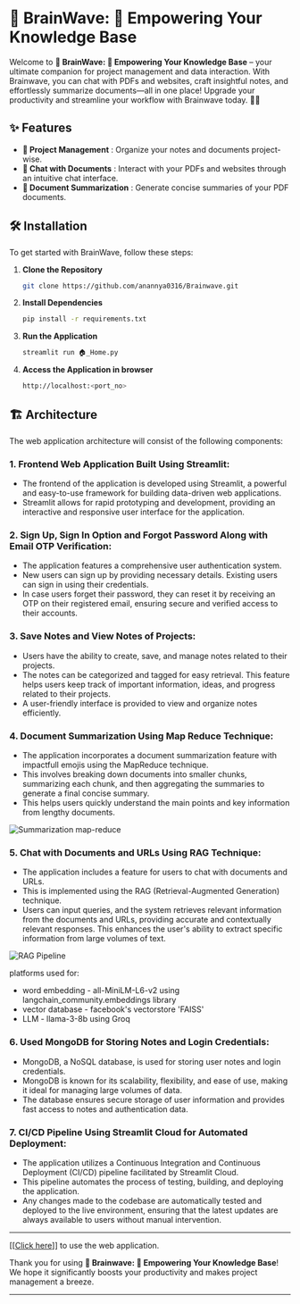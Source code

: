 # 🧠 BrainWave: 🤖 Empowering Your Knowledge Base

Welcome to **🧠 BrainWave: 🤖 Empowering Your Knowledge Base** – your ultimate companion for project management and data interaction. With Brainwave, you can chat with PDFs and websites, craft insightful notes, and effortlessly summarize documents—all in one place! Upgrade your productivity and streamline your workflow with Brainwave today. 🚀💡


## ✨ Features 
- **📂 Project Management** : Organize your notes and documents project-wise.
- **💬 Chat with Documents** : Interact with your PDFs and websites through an intuitive chat interface.
- **📝 Document Summarization** : Generate concise summaries of your PDF documents.


## 🛠️ Installation 
To get started with BrainWave, follow these steps:

1. **Clone the Repository**
    ```bash
    git clone https://github.com/anannya0316/Brainwave.git
    ```

2. **Install Dependencies**
    ```bash
    pip install -r requirements.txt
    ```

3. **Run the Application**
    ```bash
    streamlit run 🏠_Home.py
    ```
    
4. **Access the Application in browser**
   ```bash
   http://localhost:<port_no>
   ```

## 🏗️ Architecture

The web application architecture will consist of the following components:

### 1. Frontend Web Application Built Using Streamlit:

- The frontend of the application is developed using Streamlit, a powerful and easy-to-use framework for building data-driven web applications.
- Streamlit allows for rapid prototyping and development, providing an interactive and responsive user interface for the application.

  
### 2. Sign Up, Sign In Option and Forgot Password Along with Email OTP Verification:

- The application features a comprehensive user authentication system.
- New users can sign up by providing necessary details. Existing users can sign in using their credentials.
- In case users forget their password, they can reset it by receiving an OTP on their registered email, ensuring secure and verified access to their accounts.
  
### 3. Save Notes and View Notes of Projects:

- Users have the ability to create, save, and manage notes related to their projects.
- The notes can be categorized and tagged for easy retrieval. This feature helps users keep track of important information, ideas, and progress related to their projects.
- A user-friendly interface is provided to view and organize notes efficiently.
  
### 4. Document Summarization Using Map Reduce Technique:

- The application incorporates a document summarization feature with impactfull emojis using the MapReduce technique.
- This involves breaking down documents into smaller chunks, summarizing each chunk, and then aggregating the summaries to generate a final concise summary.
- This helps users quickly understand the main points and key information from lengthy documents.

![Summarization map-reduce](https://github.com/user-attachments/assets/dccc4bf9-a461-4f4d-a63d-c622c56e3e30)


### 5. Chat with Documents and URLs Using RAG Technique:

- The application includes a feature for users to chat with documents and URLs.
- This is implemented using the RAG (Retrieval-Augmented Generation) technique.
- Users can input queries, and the system retrieves relevant information from the documents and URLs, providing accurate and contextually relevant responses. This enhances the user's ability to extract specific information from large volumes of text.

![RAG Pipeline](https://github.com/user-attachments/assets/9f549bd2-c162-4464-9a3d-41d6919edf69)

   platforms used for:

   - word embedding - all-MiniLM-L6-v2 using langchain_community.embeddings library
   - vector database - facebook's vectorstore 'FAISS'
   - LLM - llama-3-8b using Groq

### 6. Used MongoDB for Storing Notes and Login Credentials:

- MongoDB, a NoSQL database, is used for storing user notes and login credentials.
- MongoDB is known for its scalability, flexibility, and ease of use, making it ideal for managing large volumes of data.
- The database ensures secure storage of user information and provides fast access to notes and authentication data.

### 7. CI/CD Pipeline Using Streamlit Cloud for Automated Deployment:

- The application utilizes a Continuous Integration and Continuous Deployment (CI/CD) pipeline facilitated by Streamlit Cloud. 
- This pipeline automates the process of testing, building, and deploying the application. 
- Any changes made to the codebase are automatically tested and deployed to the live environment, ensuring that the latest updates are always available to users without manual intervention.

---
[[[Click here](https://brainwave-anannya.streamlit.app/)]] to use the web application.

Thank you for using **🧠 Brainwave: 🤖 Empowering Your Knowledge Base**! We hope it significantly boosts your productivity and makes project management a breeze.

---
